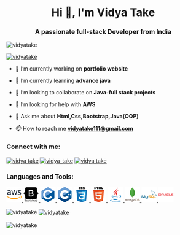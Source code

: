 <h1 align="center">Hi 👋, I'm Vidya Take</h1>
<h3 align="center">A passionate full-stack Developer from India</h3>

<p align="left"> <img src="https://komarev.com/ghpvc/?username=vidyatake&label=Profile%20views&color=0e75b6&style=flat" alt="vidyatake"/> </p>

<p align="left"> <a href="https://github.com/ryo-ma/github-profile-trophy"><img src="https://github-profile-trophy.vercel.app/?username=vidyatake" alt="vidyatake" /></a> </p>

- 🔭 I’m currently working on **portfolio website**

- 🌱 I’m currently learning **advance java**

- 👯 I’m looking to collaborate on **Java-full stack projects**

- 🤝 I’m looking for help with **AWS**

- 💬 Ask me about **Html,Css,Bootstrap,Java(OOP)**

- 📫 How to reach me **vidyatake111@gmail.com**

<h3 align="left">Connect with me:</h3>
<p align="left">
<a href="https://linkedin.com/in/vidya take" target="blank"><img align="center" src="https://raw.githubusercontent.com/rahuldkjain/github-profile-readme-generator/master/src/images/icons/Social/linked-in-alt.svg" alt="vidya take" height="30" width="40" /></a>
<a href="https://instagram.com/vidya_take" target="blank"><img align="center" src="https://raw.githubusercontent.com/rahuldkjain/github-profile-readme-generator/master/src/images/icons/Social/instagram.svg" alt="vidya_take" height="30" width="40" /></a>
<a href="https://www.hackerrank.com/vidya take" target="blank"><img align="center" src="https://raw.githubusercontent.com/rahuldkjain/github-profile-readme-generator/master/src/images/icons/Social/hackerrank.svg" alt="vidya take" height="30" width="40" /></a>
</p>

<h3 align="left">Languages and Tools:</h3>
<p align="left"> <a href="https://aws.amazon.com" target="_blank" rel="noreferrer"> <img src="https://raw.githubusercontent.com/devicons/devicon/master/icons/amazonwebservices/amazonwebservices-original-wordmark.svg" alt="aws" width="40" height="40"/> </a> <a href="https://getbootstrap.com" target="_blank" rel="noreferrer"> <img src="https://raw.githubusercontent.com/devicons/devicon/master/icons/bootstrap/bootstrap-plain-wordmark.svg" alt="bootstrap" width="40" height="40"/> </a> <a href="https://www.cprogramming.com/" target="_blank" rel="noreferrer"> <img src="https://raw.githubusercontent.com/devicons/devicon/master/icons/c/c-original.svg" alt="c" width="40" height="40"/> </a> <a href="https://www.w3schools.com/cpp/" target="_blank" rel="noreferrer"> <img src="https://raw.githubusercontent.com/devicons/devicon/master/icons/cplusplus/cplusplus-original.svg" alt="cplusplus" width="40" height="40"/> </a> <a href="https://www.w3schools.com/css/" target="_blank" rel="noreferrer"> <img src="https://raw.githubusercontent.com/devicons/devicon/master/icons/css3/css3-original-wordmark.svg" alt="css3" width="40" height="40"/> </a> <a href="https://www.w3.org/html/" target="_blank" rel="noreferrer"> <img src="https://raw.githubusercontent.com/devicons/devicon/master/icons/html5/html5-original-wordmark.svg" alt="html5" width="40" height="40"/> </a> <a href="https://www.java.com" target="_blank" rel="noreferrer"> <img src="https://raw.githubusercontent.com/devicons/devicon/master/icons/java/java-original.svg" alt="java" width="40" height="40"/> </a> <a href="https://www.mongodb.com/" target="_blank" rel="noreferrer"> <img src="https://raw.githubusercontent.com/devicons/devicon/master/icons/mongodb/mongodb-original-wordmark.svg" alt="mongodb" width="40" height="40"/> </a> <a href="https://www.mysql.com/" target="_blank" rel="noreferrer"> <img src="https://raw.githubusercontent.com/devicons/devicon/master/icons/mysql/mysql-original-wordmark.svg" alt="mysql" width="40" height="40"/> </a> <a href="https://www.oracle.com/" target="_blank" rel="noreferrer"> <img src="https://raw.githubusercontent.com/devicons/devicon/master/icons/oracle/oracle-original.svg" alt="oracle" width="40" height="40"/> </a> </p>

<p><img align="left" src="https://github-readme-stats.vercel.app/api/top-langs?username=vidyatake&show_icons=true&locale=en&layout=compact" alt="vidyatake" /></p>

<p>&nbsp;<img align="center" src="https://github-readme-stats.vercel.app/api?username=vidyatake&show_icons=true&locale=en" alt="vidyatake" /></p>

<p><img align="center" src="https://github-readme-streak-stats.herokuapp.com/?user=vidyatake&" alt="vidyatake" /></p>
